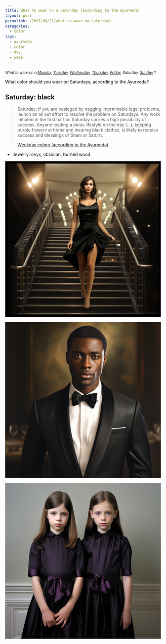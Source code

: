 ```yaml
---
title: What to wear on a Saturday (according to the Ayurveda)
layout: post
permalink: /2007/08/21/what-to-wear-on-saturday/
categories:
  - color
tags:
  - ayurveda
  - color
  - day
  - week
---
```


<small>_What to wear on a
[Monday](/2007/08/21/what-to-wear-on-monday/),
[Tuesday](/2007/08/21/what-to-wear-on-tuesday/),
[Wednesday](/2007/08/21/what-to-wear-on-wednesday/),
[Thursday](/2007/08/21/what-to-wear-on-thursday/),
[Friday](/2007/08/21/what-to-wear-on-friday/),
Saturday,
[Sunday](/2007/08/21/what-to-wear-on-sunday/)
?_</small>

What color should you wear on Saturdays, according to the Ayurveda?

## Saturday: black

> Saturday: If you are besieged by nagging interminable legal problems, launch an all out effort to resolve the problem on Saturdays. Any work initiated in the first half on Saturday carries a high possibility of success. Anyone leading a pious lifestyle on the day (...), keeping purple flowers at home and wearing black clothes, is likely to receive success and blessings of Shani or Saturn.
> 
> [Weekday colors (according to the Ayurveda)](/2007/08/21/weekday-colours-ayurveda/)

* Jewelry: onyx, obsidian, burned wood

![woman wearing black dress](/wp-content/uploads/2007/08/pforret_woman_in_little_black_dress_going_out_evening_dress_gla_3dfd359b-4caf-497c-aba6-84d312aea70f.png)

![man wearing black suit](/wp-content/uploads/2007/08/pforret_man_in_black_tuxedo_handsome_black_man_opera_night_phot_d6f33944-b761-45f3-baa7-4ffc6692efb4.png)

![kid dressed in black](/wp-content/uploads/2007/08/pforret_twin_girls_in_black_dress_with_purple_ribbon_stanly_kub_7ce80dfe-97dc-43e7-9d9c-fc11d5d3ebd0.png)